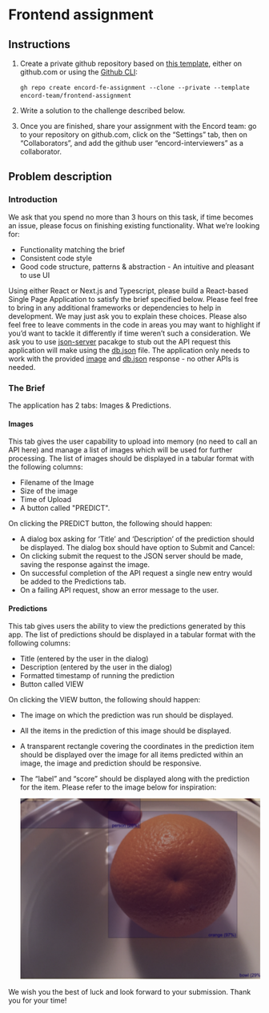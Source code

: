 # Frontend assignment

## Instructions

1. Create a private github repository based on [this template](https://github.com/encord-team/frontend-assignment), either on github.com or using the [Github CLI](https://cli.github.com/):

   ```
   gh repo create encord-fe-assignment --clone --private --template encord-team/frontend-assignment
   ```

1. Write a solution to the challenge described below.

1. Once you are finished, share your assignment with the Encord team: go to your repository on github.com, click on the “Settings” tab, then on “Collaborators”, and add the github user “encord-interviewers” as a collaborator.

## Problem description

### Introduction

We ask that you spend no more than 3 hours on this task, if time becomes an issue, please focus on finishing existing functionality. What we’re looking for:

- Functionality matching the brief
- Consistent code style
- Good code structure, patterns & abstraction - An intuitive and pleasant to use UI

Using either React or Next.js and Typescript, please build a React-based Single Page Application to satisfy the brief specified below. Please feel free to bring in any additional frameworks or dependencies to help in development. We may just ask you to explain these choices. Please also feel free to leave comments in the code in areas you may want to highlight if you’d want to tackle it differently if time weren’t such a consideration.
We ask you to use [json-server](https://www.npmjs.com/package/json-server) pacakge to stub out the API request this application will make using the [db.json](./assets/db.json) file. 
The application only needs to work with the provided [image](./assets/orange.jpg) and [db.json](./assets/db.json) response - no other APIs is needed.

### The Brief

The application has 2 tabs: Images & Predictions.

#### Images

This tab gives the user capability to upload into memory (no need to call an API here) and manage a list of images which will be used for further processing. The list of images should be displayed in a tabular format with the following columns:

- Filename of the Image
- Size of the image
- Time of Upload
- A button called "PREDICT".

On clicking the PREDICT button, the following should happen:

- A dialog box asking for ‘Title’ and ‘Description’ of the prediction should be displayed. The dialog box should have option to Submit and Cancel:
- On clicking submit the request to the JSON server should be made, saving the response against the image.
- On successful completion of the API request a single new entry would be added to the Predictions tab.
- On a failing API request, show an error message to the user.

#### Predictions

This tab gives users the ability to view the predictions generated by this app. The list of predictions should be displayed in a tabular format with the following columns:

- Title (entered by the user in the dialog)
- Description (entered by the user in the dialog)
- Formatted timestamp of running the prediction
- Button called VIEW

On clicking the VIEW button, the following should happen:

- The image on which the prediction was run should be displayed.
- All the items in the prediction of this image should be displayed.
- A transparent rectangle covering the coordinates in the prediction item should be displayed
  over the image for all items predicted within an image, the image and prediction should be
  responsive.
- The “label” and “score” should be displayed along with the prediction for the item. Please
  refer to the image below for inspiration:

  <img src="./assets/prediction-tab-example.png" width="500px" >

We wish you the best of luck and look forward to your submission. Thank you for your time!
